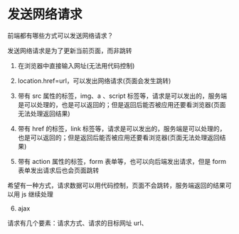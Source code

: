 # 发送网络请求

前端都有哪些方式可以发送网络请求？

发送网络请求是为了更新当前页面，而非跳转

1. 在浏览器中直接输入网址(无法用代码控制)

2. location.href=url，可以发出网络请求(页面会发生跳转)

3. 带有 src 属性的标签，img、a 、script 标签等，请求是可以发出的，服务端是可以处理的，也是可以返回的；但是返回后能否被应用还要看浏览器(页面无法处理返回结果)

4. 带有 href 的标签，link 标签等，请求是可以发出的，服务端是可以处理的，也是可以返回的；但是返回后能否被应用还要看浏览器(页面无法处理返回结果)

5. 带有 action 属性的标签，form 表单等，也可以向后端发出请求，但是 form 表单发出请求后也会页面跳转

希望有一种方式，请求数据可以用代码控制，页面不会跳转，服务端返回的结果可以用 js 继续处理

6. ajax

请求有几个要素：请求方式、请求的目标网址 url、

